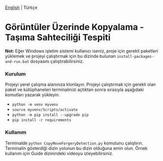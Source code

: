 [English](https://github.com/zumrudu-anka/CopyMoveForgeryDetectionWithDCT/tree/master/Python/README.en-US.md) | Türkçe

# Görüntüler Üzerinde Kopyalama - Taşıma Sahteciliği Tespiti

**Not:** Eğer Windows işletim sistemi kullanıcı iseniz, proje için gerekli paketleri yüklemek ve projeyi çalıştırmak için bu dizinde bulunan `install-packages-and-run.bat` dosyasını çalıştırabilirsiniz.

### Kurulum

Projeyi yerel çalışma alanınıza klonlayın. Projeyi çalıştırmak için gerekli olan paket ve kütüphaneleri terminalinizi açtıktan sonra sırasıyla aşağıdaki komutları yazarak yükleyin.

- `python -m venv myvenv`
- `source myvenv/Scripts/activate`
- `python -m pip install --upgrade pip`
- `pip install -r requirements`

### Kullanım

Terminalde `python CopyMoveForgeryDetection.py` komutunu çalıştırın. Terminalin gösterdiği dizin yolunun bu dizin olduğuna emin olun. Örnek kullanım için Guide dizinindeki videoyu izleyebilirsiniz.